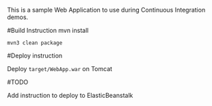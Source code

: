 This is a sample Web Application to use during Continuous Integration demos.

#Build Instruction
mvn install
```
mvn3 clean package
```

#Deploy instruction

Deploy ```target/WebApp.war``` on Tomcat
 
#TODO
 
Add instruction to deploy to ElasticBeanstalk
